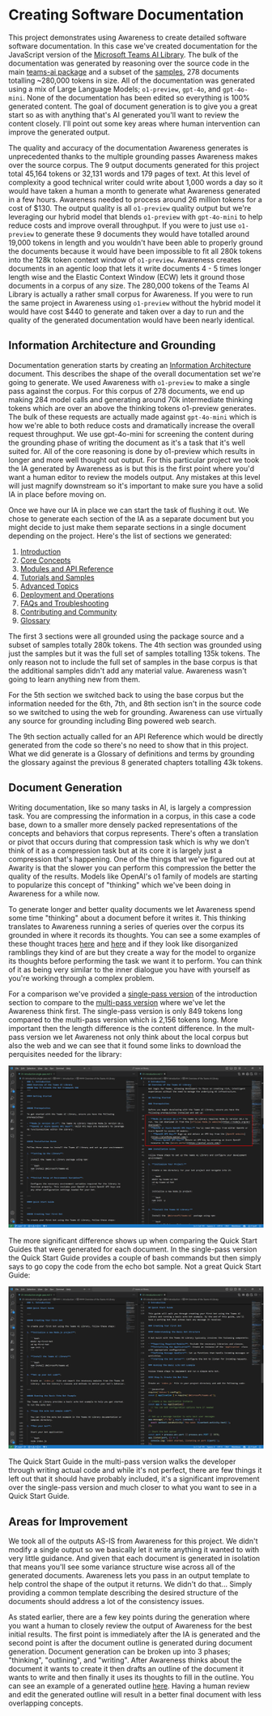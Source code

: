 # Creating Software Documentation

This project demonstrates using Awareness to create detailed software software documentation. In this case we've created documentation for the JavaScript version of the [Microsoft Teams AI Library](https://github.com/microsoft/teams-ai). The bulk of the documentation was generated by reasoning over the source code in the main [teams-ai package](https://github.com/microsoft/teams-ai/tree/main/js/packages/teams-ai) and a subset of the [samples](https://github.com/microsoft/teams-ai/tree/main/js/samples), 278 documents totalling ~280,000 tokens in size. All of the documentation was generated using a mix of Large Language Models; `o1-preview`, `gpt-4o`, and `gpt-4o-mini`. None of the documentation has been edited so everything is 100% generated content. The goal of document generation is to give you a great start so as with anything that's AI generated you'll want to review the content closely. I'll point out some key areas where human intervention can improve the generated output. 

The quality and accuracy of the documentation Awareness generates is unprecedented thanks to the multiple grounding passes Awareness makes over the source corpus.  The 9 output documents generated for this project total 45,164 tokens or 32,131 words and 179 pages of text.  At this level of complexity a good technical writer could write about 1,000 words a day so it would have taken a human a month to generate what Awareness generated in a few hours. Awareness needed to process around 26 million tokens for a cost of $130. The output quality is all `o1-preview` quality output but we're leveraging our hybrid model that blends `o1-preview` with `gpt-4o-mini` to help reduce costs and improve overall throughput. If you were to just use `o1-preview` to generate these 9 documents they would have totalled around 19,000 tokens in length and you wouldn't have been able to properly ground the documents because it would have been impossible to fit all 280k tokens into the 128k token context window of `o1-preview`. Awareness creates documents in an agentic loop that lets it write documents 4 - 5 times longer length wise and the Elastic Context Window (ECW) lets it ground those documents in a corpus of any size. The 280,000 tokens of the Teams AI Library is actually a rather small corpus for Awareness. If you were to run the same project in Awareness using `o1-preview` without the hybrid model it would have cost $440 to generate and taken over a day to run and the quality of the generated documentation would have been nearly identical.

## Information Architecture and Grounding

Documentation generation starts by creating an [Information Architecture](./00-information-architecture.md) document. This describes the shape of the overall documentation set we're going to generate. We used Awareness with `o1-preview` to make a single pass against the corpus. For this corpus of 278 documents, we end up making 284 model calls and generating around 70k intermediate thinking tokens which are over an above the thinking tokens o1-preview generates. The bulk of these requests are actually made against `gpt-4o-mini` which is how we're able to both reduce costs and dramatically increase the overall request throughput. We use gpt-4o-mini for screening the content during the grounding phase of writing the document as it's a task that it's well suited for. All of the core reasoning is done by o1-preview which results in longer and more well thought out output. For this particular project we took the IA generated by Awareness as is but this is the first point where you'd want a human editor to review the models output. Any mistakes at this level will just magnify downstream so it's important to make sure you have a solid IA in place before moving on.

Once we have our IA in place we can start the task of flushing it out. We chose to generate each section of the IA as a separate document but you might decide to just make them separate sections in a single document depending on the project. Here's the list of sections we generated:

1. [Introduction](./01-introduction.md)
2. [Core Concepts](./02-core-concepts.md)
3. [Modules and API Reference](./03-modules-and-api.md)
4. [Tutorials and Samples](./04-tutorials-and-samples.md)
5. [Advanced Topics](./05-advanced-topics.md)
6. [Deployment and Operations](./06-deployment-and-operations.md)
7. [FAQs and Troubleshooting](./07-faqs-and-troubleshooting.md)
8. [Contributing and Community](./08-contributing-and-community.md)
9. [Glossary](./09-glossary.md)

The first 3 sections were all grounded using the package source and a subset of samples totally 280k tokens. The 4th section was grounded using just the samples but it was the full set of samples totalling 135k tokens. The only reason not to include the full set of samples in the base corpus is that the additional samples didn't add any material value. Awareness wasn't going to learn anything new from them.

For the 5th section we switched back to using the base corpus but the information needed for the 6th, 7th, and 8th section isn't in the source code so we switched to using the web for grounding. Awareness can use virtually any source for grounding including Bing powered web search.

The 9th section actually called for an API Reference which would be directly generated from the code so there's no need to show that in this project. What we did generate is a Glossary of definitions and terms by grounding the glossary against the previous 8 generated chapters totalling 43k tokens.

## Document Generation

Writing documentation, like so many tasks in AI, is largely a compression task. You are compressing the information in a corpus, in this case a code base, down to a smaller more densely packed representations of the concepts and behaviors that corpus represents. There's often a translation or pivot that occurs during that compression task which is why we don't think of it as a compression task but at its core it is largely just a compression that's happening. One of the things that we've figured out at Awarity is that the slower you can perform this compression the better the quality of the results. Models like OpenAI's o1 family of models are starting to popularize this concept of "thinking" which we've been doing in Awareness for a while now. 

To generate longer and better quality documents we let Awareness spend some time "thinking" about a document before it writes it. This thinking translates to Awareness running a series of queries over the corpus its grounded in where it records its thoughts. You can see a some examples of these thought traces [here](/02-core-concepts.thoughts.md) and [here](./03-modules-and-api.thoughts.md) and if they look like disorganized ramblings they kind of are but they create a way for the model to organize its thoughts before performing the task we want it to perform. You can think of it as being very similar to the inner dialogue you have with yourself as you're working through a complex problem.

For a comparison we've provided a [single-pass version](./01-introduction.single-pass.md) of the introduction section to compare to the [multi-pass version](./01-introduction.md) where we've let the Awareness think first. The single-pass version is only 849 tokens long compared to the multi-pass version which is 2,156 tokens long. More important then the length difference is the content difference. In the mult-pass version we let Awareness not only think about the local corpus but also the web and we can see that it found some links to download the perquisites needed for the library:

![Introduction Comparison Screen 1](./intro-screen1.png)

The more significant difference shows up when comparing the Quick Start Guides that were generated for each document. In the single-pass version the Quick Start Guide provides a couple of bash commands but then simply says to go copy the code from the echo bot sample. Not a great Quick Start Guide:

![Introduction Comparison Screen 2](./intro-screen2.png)

The Quick Start Guide in the multi-pass version walks the developer through writing actual code and while it's not perfect, there are few things it left out that it should have probably included, it's a significant improvement over the single-pass version and much closer to what you want to see in a Quick Start Guide.

## Areas for Improvement

We took all of the outputs AS-IS from Awareness for this project. We didn't modify a single output so we basically let it write anything it wanted to with very little guidance. And given that each document is generated in isolation that means you'll see some variance structure wise across all of the generated documents. Awareness lets you pass in an output template to help control the shape of the output it returns. We didn't do that... Simply providing a common template describing the desired structure of the documents should address a lot of the consistency issues. 

As stated earlier, there are a few key points during the generation where you want a human to closely review the output of Awareness for the best initial results.  The first point is immediately after the IA is generated and the second point is after the document outline is generated during document generation. Document generation can be broken up into 3 phases; "thinking", "outlining", and "writing". After Awareness thinks about the document it wants to create it then drafts an outline of the document it wants to write and then finally it uses its thoughts to fill in the outline. You can see an example of a generated outline [here](./07-faqs-and-troubleshooting.outline.md). Having a human review and edit the generated outline will result in a better final document with less overlapping concepts. 
